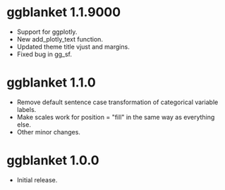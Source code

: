 # ggblanket 1.1.9000

* Support for ggplotly.
* New add_plotly_text function.
* Updated theme title vjust and margins.
* Fixed bug in gg_sf.

# ggblanket 1.1.0

* Remove default sentence case transformation of categorical variable labels.
* Make scales work for position = "fill" in the same way as everything else.
* Other minor changes.

# ggblanket 1.0.0

* Initial release.
